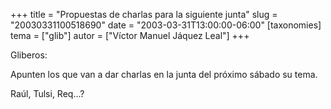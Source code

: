 +++
title = "Propuestas de charlas para la siguiente junta"
slug = "20030331100518690"
date = "2003-03-31T13:00:00-06:00"
[taxonomies]
tema = ["glib"]
autor = ["Víctor Manuel Jáquez Leal"]
+++

Gliberos:

Apunten los que van a dar charlas en la junta del próximo sábado su
tema.

Raúl, Tulsi, Req…?
